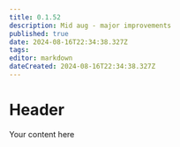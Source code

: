 ```yaml
---
title: 0.1.52
description: Mid aug - major improvements
published: true
date: 2024-08-16T22:34:38.327Z
tags: 
editor: markdown
dateCreated: 2024-08-16T22:34:38.327Z
---
```


# Header
Your content here